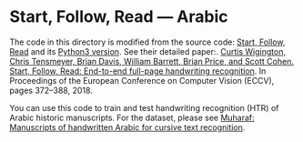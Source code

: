 # Start, Follow, Read &mdash; Arabic
The code in this directory is modified from the source code: [Start, Follow, Read](https://github.com/cwig/start_follow_read) and its [Python3 version](https://github.com/sharmaannapurna/start_follow_read_py3). See their detailed paper:.
[Curtis Wigington, Chris Tensmeyer, Brian Davis, William Barrett, Brian Price, and Scott Cohen. Start, Follow, Read: End-to-end full-page handwriting recognition](https://openaccess.thecvf.com/content_ECCV_2018/html/Curtis_Wigington_Start_Follow_Read_ECCV_2018_paper.html). In Proceedings of the European Conference on Computer Vision (ECCV), pages 372–388, 2018. 

You can use this code to train and test handwriting recognition (HTR) of Arabic historic manuscripts. For the dataset, please see [Muharaf: Manuscripts of handwritten Arabic for cursive text recognition](https://github.com/MehreenMehreen/muharaf). 
